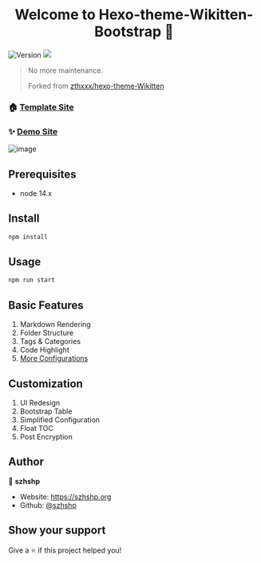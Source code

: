 <h1 align="center">Welcome to Hexo-theme-Wikitten-Bootstrap 👋</h1>
<p>
  <img alt="Version" src="https://img.shields.io/badge/version-1.0.0-blue.svg?cacheSeconds=2592000" />
  <img src="https://img.shields.io/badge/node-14.x-blue.svg" />
</p>

> No more maintenance.
>
> Forked from [zthxxx/hexo-theme-Wikitten](https://github.com/zthxxx/hexo-theme-Wikitten)

### 🏠 [Template Site](https://hexo-theme-wikitten-bootstrap.vercel.app/)

### ✨ [Demo Site](https://note.legacy.szhshp.org)

![image](https://user-images.githubusercontent.com/10084666/161426699-8332f124-9127-4e56-9f46-af58e9a3cb0e.png)

## Prerequisites

- node 14.x

## Install

```sh
npm install
```

## Usage

```sh
npm run start
```


## Basic Features

1. Markdown Rendering
2. Folder Structure
3. Tags & Categories
4. Code Highlight
5. [More Configurations](https://github.com/zthxxx/hexo-theme-Wikitten/blob/master/README_zh-CN.md)

## Customization

1. UI Redesign 
2. Bootstrap Table
3. Simplified Configuration
5. Float TOC
6. Post Encryption

## Author

👤 **szhshp**

* Website: https://szhshp.org
* Github: [@szhshp](https://github.com/szhshp)

## Show your support

Give a ⭐️ if this project helped you!

